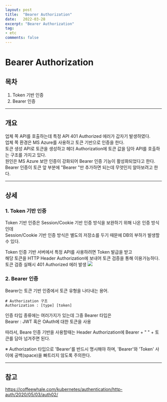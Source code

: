 ```yaml
---
layout: post
title:  "Bearer Authorization"
date:   2022-03-28
excerpt: "Bearer Authorization"
tag:
- etc 
comments: false
---
```



# Bearer Authorization


## 목차
1. Token 기반 인증
2. Bearer 인증
___


## __개요__
업체 쪽 API를 호출하는데 특정 API 401 Authorized 에러가 갑자기 발생하였다.  
업체 쪽 환경은 MS Azure를 사용하고 토큰 기반으로 인증을 한다.  
토큰 생성 API로 토큰을 생성하고 헤더 Authorization에 토큰 값을 담아 API를 호출하는 구조를 가지고 있다.  
원인은 MS Azure 보안 인증이 강화되어 Bearer 인증 기능이 활성화되었다고 한다.  
Bearer 인증이 토큰 앞 부분에 "Bearer "만 추가하면 되는데 무엇인지 알아보려고 한다.
___

## __상세__

### 1. Token 기반 인증

Token 기반 인증은 Session/Cookie 기반 인증 방식을 보완하기 위해 나온 인증 방식인데  
Session/Cookie 기반 인증 방식은 별도의 저장소를 두기 때문에 DB의 부하가 발생할 수 있다.  

Token 인증 기반 서버에서 특정 API를 사용하려면 Token 발급을 받고   
해당 토큰을 HTTP Header Authorization에 보내어
토큰 검증을 통해 이용가능하다.   
토큰 검증 실패시 401 Authorized 에러 발생
<img src = "https://user-images.githubusercontent.com/28687900/160305980-790269e8-982c-4ea8-9640-384ebef0a3fd.png">

### 2. Bearer 인증
Bearer는 토큰 기반 인증에서 토큰 유형을 나타내는 용어.  

```
# Authorization 구조 
Authorization : [type] [token]  
```
인증 타입 종류에는 여러가지가 있는데 그중 Bearer 타입은   
Bearer : JWT 혹은 OAuth에 대한 토큰을 사용


따라서, Beare 인증 기반을 사용할때는 Header Authorization에 Bearer + " " + 토큰를 담아 넘겨주면 된다.


&#8251;
Authorization 타입으로 'Bearer'를 반드시 명시해야 하며, 'Bearer'와 'Token' 사이에 공백(space)을 빠트리지 않도록 주의한다.



___


## __참고__
https://coffeewhale.com/kubernetes/authentication/http-auth/2020/05/03/auth02/  